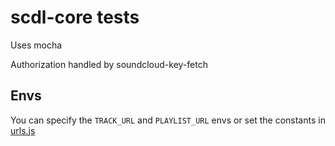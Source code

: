 # scdl-core tests
Uses mocha

Authorization handled by soundcloud-key-fetch

## Envs
You can specify the `TRACK_URL` and `PLAYLIST_URL` envs or set the constants in [urls.js](./urls.js)
